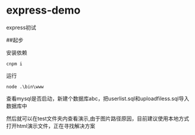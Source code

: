 # express-demo
express初试

##起步

安装依赖
```
cnpm i
```
运行
```
node .\bin\www
```

查看mysql是否启动，新建个数据库abc，把userlist.sql和uploadfiless.sql导入数据库中

然后就可以在test文件夹内查看演示,由于图片路径原因，目前建议使用本地方式打开html演示文件，正在寻找解决方案